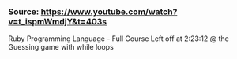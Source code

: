 ### Source: https://www.youtube.com/watch?v=t_ispmWmdjY&t=403s

Ruby Programming Language - Full Course
Left off at 2:23:12 @ the Guessing game with while loops
